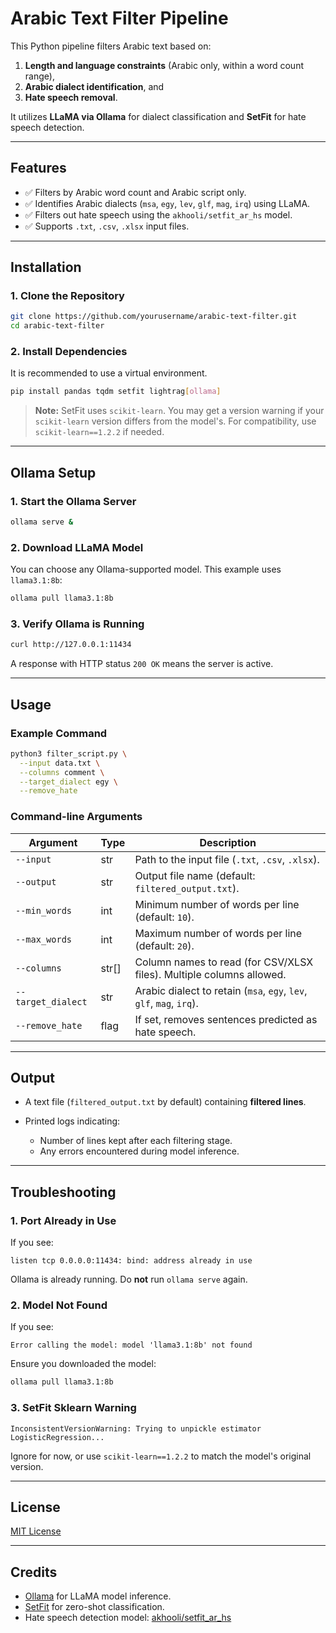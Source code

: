 # Arabic Text Filter Pipeline

This Python pipeline filters Arabic text based on:

1. **Length and language constraints** (Arabic only, within a word count range),
2. **Arabic dialect identification**, and
3. **Hate speech removal**.

It utilizes **LLaMA via Ollama** for dialect classification and **SetFit** for hate speech detection.

---

## Features

* ✅ Filters by Arabic word count and Arabic script only.
* ✅ Identifies Arabic dialects (`msa`, `egy`, `lev`, `glf`, `mag`, `irq`) using LLaMA.
* ✅ Filters out hate speech using the `akhooli/setfit_ar_hs` model.
* ✅ Supports `.txt`, `.csv`, `.xlsx` input files.

---

## Installation

### 1. Clone the Repository

```bash
git clone https://github.com/yourusername/arabic-text-filter.git
cd arabic-text-filter
```

### 2. Install Dependencies

It is recommended to use a virtual environment.

```bash
pip install pandas tqdm setfit lightrag[ollama]
```

> **Note:** SetFit uses `scikit-learn`. You may get a version warning if your `scikit-learn` version differs from the model's. For compatibility, use `scikit-learn==1.2.2` if needed.

---

## Ollama Setup

### 1. Start the Ollama Server

```bash
ollama serve &
```

### 2. Download LLaMA Model

You can choose any Ollama-supported model. This example uses `llama3.1:8b`:

```bash
ollama pull llama3.1:8b
```

### 3. Verify Ollama is Running

```bash
curl http://127.0.0.1:11434
```

A response with HTTP status `200 OK` means the server is active.

---

## Usage

### Example Command

```bash
python3 filter_script.py \
  --input data.txt \
  --columns comment \
  --target_dialect egy \
  --remove_hate
```

### Command-line Arguments

| Argument           | Type   | Description                                                          |
| ------------------ | ------ | -------------------------------------------------------------------- |
| `--input`          | str    | Path to the input file (`.txt`, `.csv`, `.xlsx`).                    |
| `--output`         | str    | Output file name (default: `filtered_output.txt`).                   |
| `--min_words`      | int    | Minimum number of words per line (default: `10`).                    |
| `--max_words`      | int    | Maximum number of words per line (default: `20`).                    |
| `--columns`        | str\[] | Column names to read (for CSV/XLSX files). Multiple columns allowed. |
| `--target_dialect` | str    | Arabic dialect to retain (`msa`, `egy`, `lev`, `glf`, `mag`, `irq`). |
| `--remove_hate`    | flag   | If set, removes sentences predicted as hate speech.                  |

---

## Output

* A text file (`filtered_output.txt` by default) containing **filtered lines**.
* Printed logs indicating:

  * Number of lines kept after each filtering stage.
  * Any errors encountered during model inference.

---

## Troubleshooting

### 1. **Port Already in Use**

If you see:

```
listen tcp 0.0.0.0:11434: bind: address already in use
```

Ollama is already running. Do **not** run `ollama serve` again.

### 2. **Model Not Found**

If you see:

```
Error calling the model: model 'llama3.1:8b' not found
```

Ensure you downloaded the model:

```bash
ollama pull llama3.1:8b
```

### 3. **SetFit Sklearn Warning**

```
InconsistentVersionWarning: Trying to unpickle estimator LogisticRegression...
```

Ignore for now, or use `scikit-learn==1.2.2` to match the model's original version.

---

## License

[MIT License](LICENSE)

---

## Credits

* [Ollama](https://ollama.com) for LLaMA model inference.
* [SetFit](https://github.com/huggingface/setfit) for zero-shot classification.
* Hate speech detection model: [akhooli/setfit\_ar\_hs](https://huggingface.co/akhooli/setfit_ar_hs)
